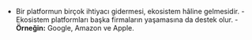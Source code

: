 - Bir platformun birçok ihtiyacı gidermesi, ekosistem hâline gelmesidir. 
		- Ekosistem platformları başka firmaların yaşamasına da destek olur.
		- **Örneğin:** Google, Amazon ve Apple.